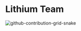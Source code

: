 # Lithium Team 

![github-contribution-grid-snake](https://user-images.githubusercontent.com/104645752/175389470-8e318198-fbba-4a24-8a6c-36a0eb1a4263.svg)

